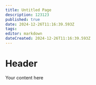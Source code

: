 ```yaml
---
title: Untitled Page
description: 123123
published: true
date: 2024-12-26T11:16:39.593Z
tags: 
editor: markdown
dateCreated: 2024-12-26T11:16:39.593Z
---
```


# Header
Your content here